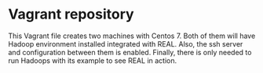 # Vagrant repository
This Vagrant file creates two machines with Centos 7. Both of them will have Hadoop environment installed integrated with REAL. Also, the ssh server and configuration between them is enabled. Finally, there is only needed to run Hadoops with its example to see REAL in action.

